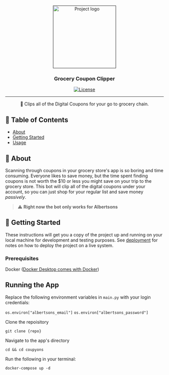 <p align="center">
  <a href="" rel="noopener">
 <img width=200px height=200px src="https://i.imgur.com/6wj0hh6.jpg" alt="Project logo"></a>
</p>

<h3 align="center">Grocery Coupon Clipper</h3>

<div align="center">

[![License](https://img.shields.io/badge/license-MIT-blue.svg)](/LICENSE)

</div>

---

<p align="center"> 🤖 Clips all of the Digital Coupons for your go to grocery chain.
    <br> 
</p>

## 📝 Table of Contents

- [About](#about)
- [Getting Started](#getting_started)
- [Usage](#usage)

## 🧐 About <a name = "about"></a>

Scanning through coupons in your grocery store's app is so boring and time consuming. Everyone likes to save money, but the time spent finding coupons is not worth the $10 or less you might save on your trip to the grocery store. This bot will clip all of the digital coupons under your account, so you can just shop for your regular list and save money *passively*. 

> :warning: **Right now the bot only works for Albertsons**

## 🏁 Getting Started <a name = "getting_started"></a>

These instructions will get you a copy of the project up and running on your local machine for development and testing purposes. See [deployment](#deployment) for notes on how to deploy the project on a live system.

### Prerequisites

Docker ([Docker Desktop comes with Docker](https://www.docker.com/products/docker-desktop/))

## Running the App <a name = "usage"></a>

Replace the following environment variables in `main.py` with your login credentials:

`os.environ["albertsons_email"]`
`os.environ["albertsons_password"]`

Clone the repoisitory
```
git clone {repo}
```

Navigate to the app's directory
```
cd && cd coupyons
```

Run the following in your terminal:
```
docker-compose up -d
```